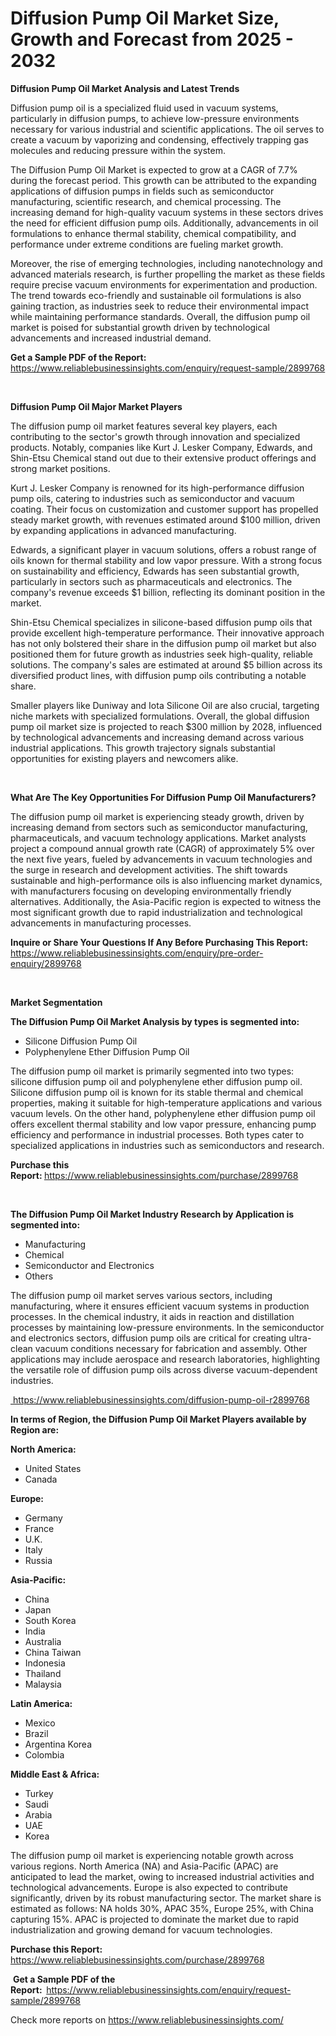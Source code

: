<p><h1>Diffusion Pump Oil Market Size, Growth and Forecast from 2025 - 2032</h1></p><p><strong>Diffusion Pump Oil Market Analysis and Latest Trends</strong></p>
<p><p>Diffusion pump oil is a specialized fluid used in vacuum systems, particularly in diffusion pumps, to achieve low-pressure environments necessary for various industrial and scientific applications. The oil serves to create a vacuum by vaporizing and condensing, effectively trapping gas molecules and reducing pressure within the system. </p><p>The Diffusion Pump Oil Market is expected to grow at a CAGR of 7.7% during the forecast period. This growth can be attributed to the expanding applications of diffusion pumps in fields such as semiconductor manufacturing, scientific research, and chemical processing. The increasing demand for high-quality vacuum systems in these sectors drives the need for efficient diffusion pump oils. Additionally, advancements in oil formulations to enhance thermal stability, chemical compatibility, and performance under extreme conditions are fueling market growth.</p><p>Moreover, the rise of emerging technologies, including nanotechnology and advanced materials research, is further propelling the market as these fields require precise vacuum environments for experimentation and production. The trend towards eco-friendly and sustainable oil formulations is also gaining traction, as industries seek to reduce their environmental impact while maintaining performance standards. Overall, the diffusion pump oil market is poised for substantial growth driven by technological advancements and increased industrial demand.</p></p>
<p><strong>Get a Sample PDF of the Report:&nbsp;</strong> <a href="https://www.reliablebusinessinsights.com/enquiry/request-sample/2899768?utm_campaign=2208&utm_medium=2&utm_source=Github&utm_content=ia&utm_term=16032025&utm_id=diffusion-pump-oil">https://www.reliablebusinessinsights.com/enquiry/request-sample/2899768</a></p>
<p>&nbsp;</p>
<p><strong>Diffusion Pump Oil Major Market Players</strong></p>
<p><p>The diffusion pump oil market features several key players, each contributing to the sector's growth through innovation and specialized products. Notably, companies like Kurt J. Lesker Company, Edwards, and Shin-Etsu Chemical stand out due to their extensive product offerings and strong market positions.</p><p>Kurt J. Lesker Company is renowned for its high-performance diffusion pump oils, catering to industries such as semiconductor and vacuum coating. Their focus on customization and customer support has propelled steady market growth, with revenues estimated around $100 million, driven by expanding applications in advanced manufacturing.</p><p>Edwards, a significant player in vacuum solutions, offers a robust range of oils known for thermal stability and low vapor pressure. With a strong focus on sustainability and efficiency, Edwards has seen substantial growth, particularly in sectors such as pharmaceuticals and electronics. The company's revenue exceeds $1 billion, reflecting its dominant position in the market.</p><p>Shin-Etsu Chemical specializes in silicone-based diffusion pump oils that provide excellent high-temperature performance. Their innovative approach has not only bolstered their share in the diffusion pump oil market but also positioned them for future growth as industries seek high-quality, reliable solutions. The company's sales are estimated at around $5 billion across its diversified product lines, with diffusion pump oils contributing a notable share.</p><p>Smaller players like Duniway and Iota Silicone Oil are also crucial, targeting niche markets with specialized formulations. Overall, the global diffusion pump oil market size is projected to reach $300 million by 2028, influenced by technological advancements and increasing demand across various industrial applications. This growth trajectory signals substantial opportunities for existing players and newcomers alike.</p></p>
<p>&nbsp;</p>
<p><strong>What Are The Key Opportunities For Diffusion Pump Oil Manufacturers?</strong></p>
<p><p>The diffusion pump oil market is experiencing steady growth, driven by increasing demand from sectors such as semiconductor manufacturing, pharmaceuticals, and vacuum technology applications. Market analysts project a compound annual growth rate (CAGR) of approximately 5% over the next five years, fueled by advancements in vacuum technologies and the surge in research and development activities. The shift towards sustainable and high-performance oils is also influencing market dynamics, with manufacturers focusing on developing environmentally friendly alternatives. Additionally, the Asia-Pacific region is expected to witness the most significant growth due to rapid industrialization and technological advancements in manufacturing processes.</p></p>
<p><strong>Inquire or Share Your Questions If Any Before Purchasing This Report:</strong> <a href="https://www.reliablebusinessinsights.com/enquiry/pre-order-enquiry/2899768?utm_campaign=2208&utm_medium=2&utm_source=Github&utm_content=ia&utm_term=16032025&utm_id=diffusion-pump-oil">https://www.reliablebusinessinsights.com/enquiry/pre-order-enquiry/2899768</a></p>
<p>&nbsp;</p>
<p><strong>Market Segmentation</strong></p>
<p><strong>The Diffusion Pump Oil Market Analysis by types is segmented into:</strong></p>
<p><ul><li>Silicone Diffusion Pump Oil</li><li>Polyphenylene Ether Diffusion Pump Oil</li></ul></p>
<p><p>The diffusion pump oil market is primarily segmented into two types: silicone diffusion pump oil and polyphenylene ether diffusion pump oil. Silicone diffusion pump oil is known for its stable thermal and chemical properties, making it suitable for high-temperature applications and various vacuum levels. On the other hand, polyphenylene ether diffusion pump oil offers excellent thermal stability and low vapor pressure, enhancing pump efficiency and performance in industrial processes. Both types cater to specialized applications in industries such as semiconductors and research.</p></p>
<p><strong>Purchase this Report:&nbsp;</strong><a href="https://www.reliablebusinessinsights.com/purchase/2899768?utm_campaign=2208&utm_medium=2&utm_source=Github&utm_content=ia&utm_term=16032025&utm_id=diffusion-pump-oil">https://www.reliablebusinessinsights.com/purchase/2899768</a></p>
<p>&nbsp;</p>
<p><strong>The Diffusion Pump Oil Market Industry Research by Application is segmented into:</strong></p>
<p><ul><li>Manufacturing</li><li>Chemical</li><li>Semiconductor and Electronics</li><li>Others</li></ul></p>
<p><p>The diffusion pump oil market serves various sectors, including manufacturing, where it ensures efficient vacuum systems in production processes. In the chemical industry, it aids in reaction and distillation processes by maintaining low-pressure environments. In the semiconductor and electronics sectors, diffusion pump oils are critical for creating ultra-clean vacuum conditions necessary for fabrication and assembly. Other applications may include aerospace and research laboratories, highlighting the versatile role of diffusion pump oils across diverse vacuum-dependent industries.</p></p>
<p><a href="https://www.reliablebusinessinsights.com/diffusion-pump-oil-r2899768?utm_campaign=2208&utm_medium=2&utm_source=Github&utm_content=ia&utm_term=16032025&utm_id=diffusion-pump-oil">&nbsp;https://www.reliablebusinessinsights.com/diffusion-pump-oil-r2899768</a></p>
<p><strong>In terms of Region, the Diffusion Pump Oil Market Players available by Region are:</strong></p>
<p>
    <p> <strong> North America: </strong>
        <ul>
            <li>United States</li>
            <li>Canada</li>
        </ul>
        </p> 
    <p> <strong> Europe: </strong>
        <ul>
            <li>Germany</li>
            <li>France</li>
            <li>U.K.</li>
            <li>Italy</li>
            <li>Russia</li>
        </ul>
        </p> 
    <p> <strong> Asia-Pacific: </strong>
        <ul>
            <li>China</li>
            <li>Japan</li>
            <li>South Korea</li>
            <li>India</li>
            <li>Australia</li>
            <li>China Taiwan</li>
            <li>Indonesia</li>
            <li>Thailand</li>
            <li>Malaysia</li>
        </ul>
        </p> 
    <p> <strong> Latin America: </strong>
        <ul>
            <li>Mexico</li>
            <li>Brazil</li>
            <li>Argentina Korea</li>
            <li>Colombia</li>
        </ul>
        </p> 
    <p> <strong> Middle East & Africa: </strong>
        <ul>
            <li>Turkey</li>
            <li>Saudi</li>
            <li>Arabia</li>
            <li>UAE</li>
            <li>Korea</li>
        </ul>
    </p>
    </p>
<p><p>The diffusion pump oil market is experiencing notable growth across various regions. North America (NA) and Asia-Pacific (APAC) are anticipated to lead the market, owing to increased industrial activities and technological advancements. Europe is also expected to contribute significantly, driven by its robust manufacturing sector. The market share is estimated as follows: NA holds 30%, APAC 35%, Europe 25%, with China capturing 15%. APAC is projected to dominate the market due to rapid industrialization and growing demand for vacuum technologies.</p></p>
<p><strong>Purchase this Report: </strong><a href="https://www.reliablebusinessinsights.com/purchase/2899768?utm_campaign=2208&utm_medium=2&utm_source=Github&utm_content=ia&utm_term=16032025&utm_id=diffusion-pump-oil">https://www.reliablebusinessinsights.com/purchase/2899768</a></p>
<p>&nbsp;<strong>Get a Sample PDF of the Report:&nbsp;&nbsp;</strong><a href="https://www.reliablebusinessinsights.com/enquiry/request-sample/2899768?utm_campaign=2208&utm_medium=2&utm_source=Github&utm_content=ia&utm_term=16032025&utm_id=diffusion-pump-oil">https://www.reliablebusinessinsights.com/enquiry/request-sample/2899768</a></p>
<p><strong></strong></p>
<p>Check more reports on <a href="https://www.reliablebusinessinsights.com/?utm_campaign=2208&utm_medium=2&utm_source=Github&utm_content=ia&utm_term=16032025&utm_id=diffusion-pump-oil">https://www.reliablebusinessinsights.com/</a></p>